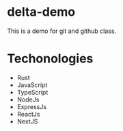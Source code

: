# delta-demo
This is a demo for git and github class.


# Techonologies
- Rust
- JavaScript
- TypeScript
- NodeJs
- ExpressJs
- ReactJs
- NextJS